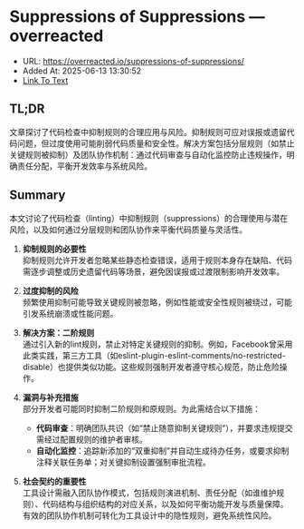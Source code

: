# Suppressions of Suppressions — overreacted
- URL: https://overreacted.io/suppressions-of-suppressions/
- Added At: 2025-06-13 13:30:52
- [Link To Text](2025-06-13-suppressions-of-suppressions-—-overreacted_raw.md)

## TL;DR


文章探讨了代码检查中抑制规则的合理应用与风险。抑制规则可应对误报或遗留代码问题，但过度使用可能削弱代码质量和安全性。解决方案包括分层规则（如禁止关键规则被抑制）及团队协作机制：通过代码审查与自动化监控防止违规操作，明确责任分配，平衡开发效率与系统风险。

## Summary


本文讨论了代码检查（linting）中抑制规则（suppressions）的合理使用与潜在风险，以及如何通过分层规则和团队协作来平衡代码质量与灵活性。

1. **抑制规则的必要性**  
   抑制规则允许开发者忽略某些静态检查错误，适用于规则本身存在缺陷、代码需逐步调整或历史遗留代码等场景，避免因误报或过渡限制影响开发效率。

2. **过度抑制的风险**  
   频繁使用抑制可能导致关键规则被忽略，例如性能或安全性规则被绕过，可能引发系统崩溃或性能问题。

3. **解决方案：二阶规则**  
   通过引入新的lint规则，禁止对特定关键规则的抑制。例如，Facebook曾采用此类实践，第三方工具（如eslint-plugin-eslint-comments/no-restricted-disable）也提供类似功能。这些规则强制开发者遵守核心规范，防止危险操作。

4. **漏洞与补充措施**  
   部分开发者可能同时抑制二阶规则和原规则。为此需结合以下措施：
   - **代码审查**：明确团队共识（如“禁止随意抑制关键规则”），并要求违规提交需经过配置规则的维护者审核。
   - **自动化监控**：追踪新添加的“双重抑制”并自动生成待办任务，或要求抑制注释关联任务单；对关键抑制设置强制审批流程。

5. **社会契约的重要性**  
   工具设计需融入团队协作模式，包括规则演进机制、责任分配（如谁维护规则）、代码结构与组织结构的对应关系，以及如何平衡功能开发与质量保障。有效的团队协作机制可转化为工具设计中的隐性规则，避免系统性风险。
